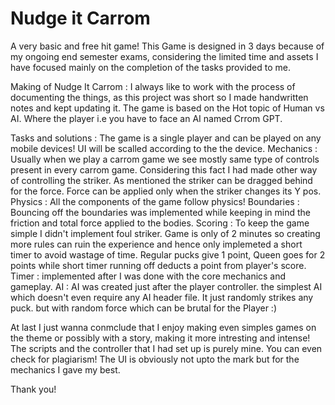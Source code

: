 # Nudge it Carrom
 A very basic and free hit game!
This Game is designed in 3 days because of my ongoing end semester exams, considering the limited time and assets I have focused mainly on the completion of the tasks provided to me.

Making of Nudge It Carrom :
I always like to work with the process of documenting the things, as this project was short so I made handwritten notes and kept updating it. The game is based on the Hot topic of Human vs AI. Where the player i.e you have to face an AI named Crrom GPT.

Tasks and solutions :
The game is a single player and can be played on any mobile devices! UI will be scalled according to the the device.
Mechanics : Usually when we play a carrom game we see mostly same type of controls present in every carrom game. Considering this fact I had made other way of controlling the striker. As mentioned the striker can be dragged behind for the force. Force can be applied only when the striker changes its Y pos.
Physics : All the components of the game follow physics!
Boundaries : Bouncing off the boundaries was implemented while keeping in mind the friction and total force applied to the bodies.
Scoring : To keep the game simple I didn't implement foul striker. Game is only of 2 minutes so creating more rules can ruin the experience and hence only implemeted a short timer to avoid wastage of time. Regular pucks give 1 point, Queen goes for 2 points while short timer running off deducts a point from player's score.
Timer : implemented after I was done with the core mechanics and gameplay.
AI : AI was created just after the player controller. the simplest AI which doesn't even require any AI header file. It just randomly strikes any puck. but with random force which can be brutal for the Player :)

At last I just wanna conmclude that I enjoy making even simples games on the theme or possibly with a story, making it more intresting and intense! The scripts and the controller that I had set up is purely mine. You can even check for plagiarism!
The UI is obviously not upto the mark but for the mechanics I gave my best.

Thank you!
